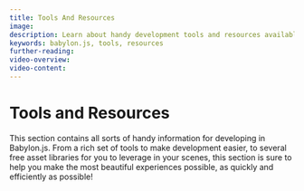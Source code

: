 ```yaml
---
title: Tools And Resources
image: 
description: Learn about handy development tools and resources available to you for creating stunning Babylon.js scenes.
keywords: babylon.js, tools, resources
further-reading:
video-overview:
video-content:
---
```


# Tools and Resources

This section contains all sorts of handy information for developing in Babylon.js. From a rich set of tools to make development easier, to several free asset libraries for you to leverage in your scenes, this section is sure to help you make the most beautiful experiences possible, as quickly and efficiently as possible!
